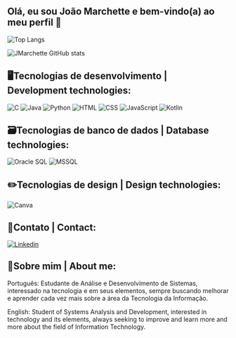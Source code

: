 ## Olá, eu sou João Marchette e bem-vindo(a) ao meu perfil 👾

![Top Langs](https://github-readme-stats.vercel.app/api/top-langs/?username=jmarchette&layout=compact&theme=tokyonight)

![JMarchette GitHub stats](https://github-readme-stats.vercel.app/api?username=jmarchette&show_icons=true&theme=tokyonight&hide=stars,issues,prs)

## 🖥️Tecnologias de desenvolvimento | Development technologies:

![C](https://img.shields.io/badge/C-00599C?style=for-the-badge&logo=c&logoColor=white)
![Java](https://img.shields.io/badge/Java-ED8B00?style=for-the-badge&logo=openjdk&logoColor=white)
![Python](https://img.shields.io/badge/Python-3776AB?style=for-the-badge&logo=python&logoColor=white)
![HTML](https://img.shields.io/badge/HTML5-E34F26?style=for-the-badge&logo=html5&logoColor=white)
![CSS](https://img.shields.io/badge/CSS3-1572B6?style=for-the-badge&logo=css3&logoColor=white)
![JavaScript](https://img.shields.io/badge/JavaScript-323330?style=for-the-badge&logo=javascript&logoColor=F7DF1E)
![Kotlin](https://img.shields.io/badge/Kotlin-0095D5?&style=for-the-badge&logo=kotlin&logoColor=white)

## 🗃️Tecnologias de banco de dados | Database technologies:
![Oracle SQL](https://img.shields.io/badge/Oracle-F80000?style=for-the-badge&logo=Oracle&logoColor=white)
![MSSQL](https://img.shields.io/badge/Microsoft%20SQL%20Server-CC2927?style=for-the-badge&logo=microsoft%20sql%20server&logoColor=white)

## ✏️Tecnologias de design | Design technologies:
![Canva](https://img.shields.io/badge/Canva-%2300C4CC.svg?&style=for-the-badge&logo=Canva&logoColor=white)

## 📲Contato | Contact:
[![Linkedin](https://img.shields.io/badge/LinkedIn-0077B5?style=for-the-badge&logo=linkedin&logoColor=white)](https://www.linkedin.com/in/jo%C3%A3o-marchette-6659861b5/)

## 👾Sobre mim | About me:
Português: Estudante de Análise e Desenvolvimento de Sistemas, interessado na tecnologia e em seus elementos, sempre buscando melhorar e aprender cada vez mais sobre a área da Tecnologia da Informação.

English: Student of Systems Analysis and Development, interested in technology and its elements, always seeking to improve and learn more and more about the field of Information Technology.

